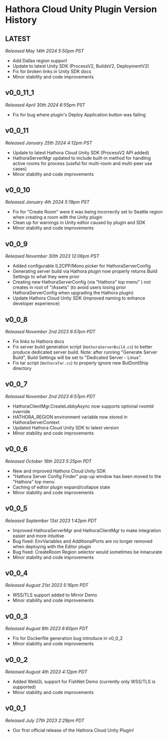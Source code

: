 # Hathora Cloud Unity Plugin Version History

## LATEST
*Released May 14th 2024 5:50pm PST*

* Add Dallas region support
* Update to latest Unity SDK (ProcessV2, BuildsV2, DeploymentV2)
* Fix for broken links in Unity SDK docs
* Minor stability and code improvements

## v0_0_11_1
*Released April 30th 2024 6:55pm PST*

* Fix for bug where plugin's Deploy Application button was failing

## v0_0_11
*Released January 25th 2024 4:12pm PST*

* Update to latest Hathora Cloud Unity SDK (ProcessV2 API added)
* HathoraServerMgr updated to include built-in method for handling active rooms for process (useful for multi-room and multi-peer use cases)
* Minor stability and code improvements

## v0_0_10
*Released January 4th 2024 5:19pm PST*

* Fix for "Create Room" were it was being incorrectly set to Seattle region when creating a room with the Unity plugin
* Clean up for warnings in Unity editor caused by plugin and SDK
* Minor stability and code improvements

## v0_0_9
*Released November 30th 2023 12:06pm PST*

* Added configurable IL2CPP/Mono picker for HathoraServerConfig
* Generating server build via Hathora plugin now properly returns Build Settings to what they were prior
* Creating new HathoraServerConfig (via "Hathora" top menu" ) not creates in root of "/Assets" (to avoid users losing prior HathoraServerConfig when upgrading the Hathora plugin)
* Update Hathora Cloud Unity SDK (improved naming to enhance developer experience)

## v0_0_8
*Released November 2nd 2023 6:57pm PDT*

* Fix links to Hathora docs
* Fix server build generation script (`HathoraServerBuild.cs`) to better produce dedicated server build. Note: after running "Generate Server Build", Build Settings will be set to "Dedicated Server - Linux".
* Fix tar script (`HathoraTar.cs`) to properly ignore new ButDontShip directory

## v0_0_7
*Released November 2nd 2023 6:57pm PDT*

* HathoraClientMgr.CreateLobbyAsync now supports optional roomId override
* HATHORA_REGION environment variable now stored in HathoraServerContext
* Updated Hathora Cloud Unity SDK to latest version
* Minor stability and code improvements

## v0_0_6
*Released October 16th 2023 5:25pm PDT*

* New and improved Hathora Cloud Unity SDK
* "Hathora Server Config Finder" pop-up window has been moved to the "Hathora" top menu
* Caching of edtior plugin expand/collapse state
* Minor stability and code improvements

## v0_0_5
*Released September 13st 2023 1:42pm PDT*

* Improved HathoraServerMgr and HathoraClientMgr to make integration easier and more intuitive 
* Bug fixed: EnvVariables and AdditionalPorts are no longer removed when deploying with the Editor plugin
* Bug fixed: CreateRoom Region selector would sometimes be innacurate
* Minor stability and code improvements

## v0_0_4
*Released August 21st 2023 5:16pm PDT*

* WSS/TLS support added to Mirror Demo
* Minor stability and code improvements

## v0_0_3
*Released August 8th 2023 6:60pm PDT*

* Fix for Dockerfile generation bug introduce in v0_0_2
* Minor stability and code improvements

## v0_0_2
*Released August 4th 2023 4:12pm PDT*

* Added WebGL support for FishNet Demo (currently only WSS/TLS is supported)
* Minor stability and code improvements

## v0_0_1
*Released July 27th 2023 2:29pm PDT*

* Our first official release of the Hathora Cloud Unity Plugin!